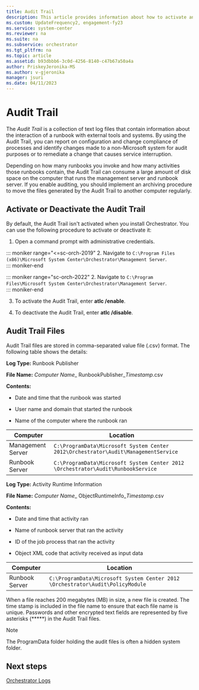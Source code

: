 ```yaml
---
title: Audit Trail
description: This article provides information about how to activate and deactivate audit trails. 
ms.custom: UpdateFrequency2, engagement-fy23
ms.service: system-center
ms.reviewer: na
ms.suite: na
ms.subservice: orchestrator
ms.tgt_pltfrm: na
ms.topic: article
ms.assetid: b93dbbb6-3c0d-4256-8140-c47b67a50a4a
author: PriskeyJeronika-MS
ms.author: v-gjeronika
manager: jsuri
ms.date: 04/11/2023
---
```

# Audit Trail



The *Audit Trail* is a collection of text log files that contain information about the interaction of a runbook with external tools and systems. By using the Audit Trail, you can report on configuration and change compliance of processes and identify changes made to a non-Microsoft system for audit purposes or to remediate a change that causes service interruption.  

Depending on how many runbooks you invoke and how many activities those runbooks contain, the Audit Trail can consume a large amount of disk space on the computer that runs the management server and runbook server. If you enable auditing, you should implement an archiving procedure to move the files generated by the Audit Trail to another computer regularly.  

## Activate or Deactivate the Audit Trail

By default, the Audit Trail isn't activated when you install Orchestrator. You can use the following procedure to activate or deactivate it:

1.  Open a command prompt with administrative credentials.  

::: moniker range="<=sc-orch-2019"
2.  Navigate to `C:\Program Files (x86)\Microsoft System Center\Orchestrator\Management Server`.  
::: moniker-end

::: moniker range="sc-orch-2022"
2.  Navigate to `C:\Program Files\Microsoft System Center\Orchestrator\Management Server`.  
::: moniker-end

3.  To activate the Audit Trail, enter **atlc \/enable**.

4.  To deactivate the Audit Trail, enter **atlc \/disable**.  

## Audit Trail Files

Audit Trail files are stored in comma-separated value file (.csv) format. The following table shows the details:

**Log Type:**  Runbook Publisher  

**File Name:** *Computer Name*\_ RunbookPublisher\_*Timestamp*.csv  

**Contents:**  

-   Date and time that the runbook was started  

-   User name and domain that started the runbook  

-   Name of the computer where the runbook ran  

|Computer|Location|  
|------------|------------|  
|Management Server|`C:\ProgramData\Microsoft System Center 2012\Orchestrator\Audit\ManagementService`|  
|Runbook Server|`C:\ProgramData\Microsoft System Center 2012 \Orchestrator\Audit\RunbookService`|  

**Log Type:**  Activity Runtime Information  

**File Name:** *Computer Name*\_ ObjectRuntimeInfo\_*Timestamp*.csv  

**Contents:**  

-   Date and time that activity ran  

-   Name of runbook server that ran the activity  

-   ID of the job process that ran the activity  

-   Object XML code that activity received as input data  

|Computer|Location|  
|------------|------------|  
|Runbook Server|`C:\ProgramData\Microsoft System Center 2012 \Orchestrator\Audit\PolicyModule`|  

When a file reaches 200 megabytes (MB) in size, a new file is created. The time stamp is included in the file name to ensure that each file name is unique. Passwords and other encrypted text fields are represented by five asterisks \(\*\*\*\*\*\) in the Audit Trail files.  

> [!NOTE]  
> The ProgramData folder holding the audit files is often a hidden system folder.  

## Next steps

[Orchestrator Logs](~/orchestrator/orchestrator-logs.md)  
